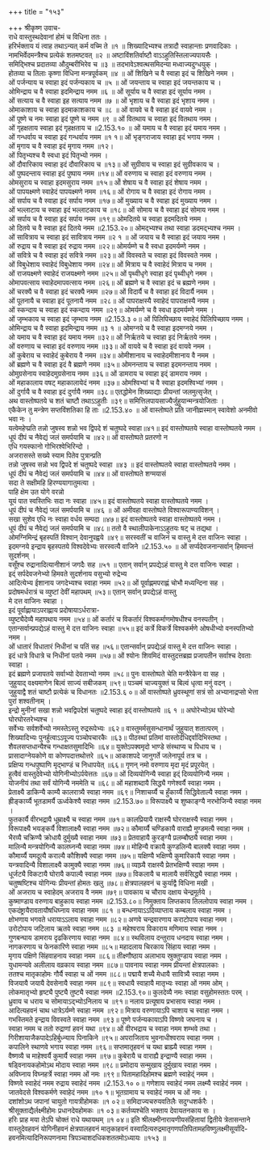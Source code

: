 +++
title = "१५३"

+++
श्रीकृष्ण उवाच-  
राधे वास्तुस्थदेवानां होमं च विधिना ततः ।  
हरिर्भक्ताय यं त्वाह तथाऽन्यत् कर्म वच्मि ते ॥१ ॥
शिख्यादिभ्यश्च तत्रादौ स्वाहान्ताः प्रणवादिकाः ।  
नामभिर्वेदमन्त्रैश्च प्रत्येकं शतमष्टवत् ॥२ ॥
अष्टाविंशतिर्वाष्टौ वाऽऽहुतिस्तिलाज्यपायसैः ।  
समिद्भिश्च प्रदातव्या औदुम्बरीभिरेव च ॥३ ॥
तदभावेऽश्वत्थसमिदन्या मध्वाज्यदुग्धयुक् ।  
होतव्या च तिलाः कृष्णा विधिना मन्त्रपूर्वकम् ॥४ ॥
ओं शिखिने च वै स्वाहा इदं च शिखिने नमम ।  
ओं पर्जन्याय च स्वाहा इदं पर्जन्यकाय च ॥५ ॥
ओं जयन्ताय च स्वाहा इदं जयन्तकाय च ।  
ओमिन्द्राय च वै स्वाहा इदमिन्द्राय नमम ॥६ ॥
ओं सूर्याय च वै स्वाहा इदं सूर्याय नमम ।  
ओं सत्याय च वै स्वाहा इह सत्याय नमम ॥७ ॥
ओं भृशाय च वै स्वाहा इदं भृशाय नमम ।  
ओमाकाशाय च स्वाहा इदमाकाशकाय च ॥८ ॥
ओं वायवे च वै स्वाहा इदं वायवे नमम ।  
ओं पूष्णे च नमः स्वाहा इदं पूष्णे च नमम ॥९ ॥
ओं वितथाय च स्वाहा इदं वितथाय नमम ।  
ओं गृहक्षताय स्वाहा इदं गृहक्षताय च ॥2.153.१० ॥
ओं यमाय च वै स्वाहा इदं यमाय नमम ।  
ओं गन्धर्वाय च स्वाहा इदं गन्धर्वाय नमम ॥१ १॥
ओं भृङ्गराजाय स्वाहा इदं भगाय नमम ।  
ओं मृगाय च वै स्वाहा इदं मृगाय नमम ॥१२।  
ओं पितृभ्यश्च वै स्वधा इदं पितृभ्यो नमम ।  
ओं दौवारिकाय स्वाहा इदं दौवारिकाय च ॥१३॥
ओं सुग्रीवाय च स्वाहा इदं सुग्रीवकाय च ।  
ओं पुष्पदन्ताय स्वाहा इदं पुष्पाय नमम ॥१४॥
ओं वरुणाय च स्वाहा इदं वरुणाय नमम ।  
ओमसुराय च स्वाहा इदमसुराय नमम ॥१५॥
ओॆ शेषाय च वै स्वाहा इदं शेषाय नमम ।  
ओं पापयक्ष्मणे स्वाहेदं पापयक्ष्मणे नमम ॥१६॥
ओं रोगाय च वै स्वाहा इदं रोगाय नमम ।  
ओं सर्पाय च वै स्वाहा इदं सर्पाय नमम ॥१७॥
ओं मुख्याय च वै स्वाहा इदं मुख्याय नमम ।  
ओं भल्लाटाय च स्वाहा इदं भल्लाटकाय च ॥१८॥
ओं सोमाय च वै स्वाहा इदं सोमाय नमम ।  
ओं सर्पाय च वै स्वाहा इदं सर्पाय नमम ॥१९॥
ओमदितये च स्वाहा इदमदितये नमम ।  
ओ दितये च वै स्वाहा इदं दितये नमम ॥2.153.२०॥
ओमद्भ्यश्च तथा स्वाहा डदमद्भ्यश्च नमम ।  
ओं सावित्राय च स्वाहा इदं सावित्राय नमम ॥२ १ ॥
ओं जयाय च वै स्वाहा इदं जयाय नमम ।  
ओं रुद्राय च वै स्वाहा इदं रुद्राय नमम ॥२२॥
ओमर्यम्णे च वै स्वधा इदमर्यम्णे नमम ।  
ओं सवित्रे च वै स्वाहा इदं सवित्रे नमम ॥२३॥
ओं विवस्वते च स्वाहा इदं विवस्वते नमम ।  
ओं विबुधेशाय स्वाहेदं विबुधेशाय नमम ॥२४॥
ओं मित्राय च वै स्वाहेदं मित्राय च नमम ।  
ओं राजयक्ष्मणे स्वाहेदं राजयक्ष्मणे नमम ॥२५॥
ओं पृथ्वीधृगे स्वाहा इदं पृथ्वीधृगे नमम ।  
ओमापवत्साय स्वाहेदमापवत्साय नमम ॥२६॥
ओं ब्रह्मणे च वै स्वाहा इदं च ब्रह्मणे नमम ।  
ओं चरक्यै च वै स्वाहा इदं चरक्यै नमम ॥२७॥
ओं विदार्यै च वै स्वाहा इदं विदार्यै नमम ।  
ओं पूतनायै च स्वाहा इदं पूतनायै नमम ॥२८॥
ओं पापराक्षस्यै स्वाहेदं पापराक्षस्यै नमम ।  
ओं स्कन्दाय च स्वाहा इदं स्कन्दाय नमम ॥२९॥
ओमर्यम्णे च वै स्वधा इदमर्यम्णे नमम ।  
ओं जृम्भकाय च स्वाहा इदं जृम्भाय नमम ॥2.153.३ ०॥
ओं पिलिपिच्छाय स्वाहेदं पिलिपिच्छाय नमम ।  
ओमिन्द्राय च वै स्वाहा इदमिन्द्राय नमम ॥३ १ ॥
ओमग्नये च वै स्वाहा इदमग्नये नमम ।  
ओ यमाय च वै स्वाहा इदं यमाय नमम ॥३२॥
ओं निर्ऋतये च स्वाहा इदं निर्ऋतये नमम ।  
ओं वरुणाय च स्वाहा इदं वरुणाय नमम ॥३३॥
ओं वायवे च वै स्वाहा इदं वायवे नमम ।  
ओं कुबेराय च स्वाहेदं कुबेराय वै नमम ॥३४॥
ओमीशानाय च स्वाहेदमीशानाय वै नमम ।  
ओं ब्रह्मणे च वै स्वाहा इदं वै ब्रह्मणे नमम ॥३५॥
ओमनन्ताय च स्वाहा इदमनन्ताय नमम ।  
ओमुग्रसेनाय स्वाहेदमुग्रसेनाय नमम ॥३६॥
ओं डामराय च स्वाहा इद्ं डामराय नमम ।  
ओं महाकालाय वषट् महाकालायेदं नमम ॥३७॥
ओमश्विभ्यां च वै स्वाहा इदमश्विभ्यां नमम ।  
ओं दुर्गायै च वै स्वाहा इदं दुर्गायै नमम ॥३८॥
एतद्धोमेन शिख्याद्याः प्रीयन्तां जलमुत्सृजेत् ।  
अथ वास्तोष्पतये च शतं चाष्टौ तथाऽऽहुतीः ॥३९॥
समित्तिलपायसाज्यैर्जुहुयान्मन्त्रयोजिताः ।  
एकैकेन तु मन्त्रेण सप्तविंशतिका हि ताः ॥2.153.४० ॥
ओं वास्तोष्पते प्रति जानीह्मस्मान् स्वावेशो अनमीवो भवा नः ।  
यत्वेमहेप्प्रति तन्नो जुषस्व शन्नो भव द्विपदे शं चतुष्पदे स्वाहा॥४१॥
इदं वास्तोष्पतये स्वाहा वास्तोष्पतये नमम ।  
धूपं दीपं च नैवेद्यं जलं समर्पयामि च ॥४२॥
ओं वास्तोष्पते प्रतरणो न  
एधि गयस्फानो गोभिरश्वेभिरिन्दो ।  
अजरासस्ते सख्ये स्याम पितेव पुत्रान्प्रति  
तन्नो जुषस्व सन्नो भव द्विपदे शं चतुष्पदे स्वाहा ॥४३ ॥
इदं वास्तोष्पतये स्वाहा वास्तोष्पतये नमम ।  
धूपं दीपं च नैवेद्यं जलं समर्पयामि च ॥४४॥
ओं वास्तोष्पते शग्मयासं  
सदा ते सक्षीमहि हिरण्ययागातुमत्या ।  
पाहि क्षेम उत योगे वरन्नो  
यूयं पात स्वस्तिभिः सदा नः स्वाहा ॥४५॥
इदं वास्तोष्पतये स्वाहा वास्तोष्पतये नमम ।  
धूपं दीपं च नैवेद्यं जलं समर्पयामि च ॥४६ ॥
ओं अमीवहा वास्तोष्पते विश्वारूपाण्याविशन् ।  
सखा सुशेव एधि नः स्वाहा वर्धय सम्पदा ॥४७॥
इदं वास्तोष्पतये स्वाहा वास्तोष्पतये नमम ।  
धूपं दीपं च नैवेद्यं जलं समर्पयामि च ॥४८॥
ततो वै स्थालीपाकेनाऽऽहुतयः षट् च तद्यथा ।  
ओमग्निमिन्द्रं बृहस्पतिं विश्वान् देवानुपह्वये ॥४९॥
सरस्वतीं च वाजिनं च वास्तु मे दत्त वाजिनः स्वाहा ।  
इदमग्नये इन्द्राय बृहस्पतये विश्वदेवेभ्यः सरस्वत्यै वाजिने ॥2.153.५० ॥
ओं सर्प्यदेवजनान्सर्वान् हिमवन्तं सुदर्शनम् ।  
वसूँश्च रुद्रानादित्यानीशानं जगदैः सह ॥५१ ॥
एतान् सर्वान् प्रपद्येऽहं वास्तु मे दत्त वाजिनः स्वाहा ।  
इद्ं सर्पदेवजनेभ्यो हिमवते सुदर्शनाय वसुभ्यो रुद्रेभ्य  
आदित्येभ्य ईशानाय जगदेभ्यश्च स्वाहा नमम ॥५२॥
ओं पूर्वाह्णमपराह्णं चोभौ मध्यन्दिना सह ।  
प्रदोषमर्धरात्रं च व्युष्टां देवीं महापथम् ॥५३॥
एतान् सर्वान् प्रपद्येऽहं वास्तु  
मे दत्त वाजिनः स्वाहा ।  
इदं पूर्वाह्णायाऽपराह्णाय प्रदोषायाऽर्धरात्रा-  
व्युष्ट्यैदेव्यै महापथाय नमम ॥५४॥
ओं कर्तारं च विकर्तारं विश्वकर्माणमोषधीश्च वनस्पतीन् ।  
एतान्सर्वान्प्रपद्येऽहं वास्तु मे दत्त वाजिनः स्वाहा ॥५५॥
इदं कर्त्रे विकर्त्रे विश्वकर्मणे ओषधीभ्यो वनस्पतिभ्यो नमम ।  
ओं धातारं विधातारं निधीनां च पतिं सह ॥५६॥
एतान्सर्वान् प्रपद्येऽहं वास्तु मे दत्त वाजिनः स्वाहा ।  
इदं धात्रे विधात्रे च निधीनां पतये नमम ॥५७॥
ओं श्योनः शिवमिदं वास्तुदत्तब्रह्म प्रजापतीन सर्वाश्च देवताः स्वाहा ।  
इदं ब्रह्मणे प्रजापतये सर्वाभ्यो देवताभ्यो नमम ॥५८॥
पुनः वास्तोष्पते चेति मन्त्रैरेकेन वा सह ।  
जुहुयाद् वक्ष्यमाणेन बिल्वं साज्यं सबीजकम् ॥५९॥
पञ्चमं चाज्ययुक्तं च बिल्वं धृत्वा मनुं वदन् ।  
जुहुयाद्वै शतं चाष्टौ प्रत्येकं च विधानतः ॥2.153.६ ०॥
ओं वास्तोष्पते ध्रुवस्थूणां सत्रं सो अभ्यानाद्रप्सो भेत्ता पुरां शश्वतीनाम् ।  
इन्द्रो मुनीनां सखा शन्नो भवद्विपदेशं चतुष्पदे स्वाहा इद्ं वास्तोष्पतये ॥६ १ ॥
अघोरेभ्योऽथ घोरेभ्यो घोरघोरतरेभ्यश्च ।  
सर्वेभ्यः सर्वशर्वेभ्यो नमस्तेऽस्तु रुद्ररूपेभ्यः ॥६२॥
वास्तुमर्मसुसन्धानार्थं जुहुयात् शतात्परम् ।  
शिख्यादिभ्यः पुनर्हुत्वाऽऽपूज्य पञ्चोपचारकैः ॥६३॥
पीठस्थां प्रतिमां वास्तोर्दधिद्दर्वादिभिस्तथा ।  
शैवलसप्तधान्यैश्च गन्धाक्षतसुमादिभिः ॥६४॥
युक्तेऽपक्वमृदो भाण्डे संस्थाप्य च पिधाय च ।  
प्रासादाग्नेयकोणे वा कोणपदात्तथोत्तरे ॥६५॥
आकाशपदे जानुगर्ते जलेनापूर्य तत्र च ।  
प्रक्षिप्य गन्धपुष्पाणि मृद्भाण्डं च निधापयेत् ॥६६॥
गृणन् नमो वरुणाय मृदा मृदं प्रपूरयेत् ।  
हुत्वैवं वास्तुदेवेभ्यो योगिनीभ्योऽर्पयेत्ततः ॥६७॥
ओं दिव्ययोगिन्यै स्वाहा इद्ं दिव्ययोगिन्यै नमम ।  
योजनीयं तथा सर्वं योगिन्यै नममेति च ॥६८॥
ओं महाशब्दायै सिद्ध्यै गणेश्वर्यै स्वाहा नमम ।  
प्रेताक्ष्यै डाकिन्यै काम्यै कालरात्र्यै स्वाहा नमम ॥६९॥
निशाचर्य्यै च हुँकार्य्यै सिद्धिवेताल्यै स्वाहा नमम ।  
ह्रीङ्कार्य्यै भूतडामर्यै ऊर्ध्वकेश्यै स्वाहा नमम ॥2.153.७०॥
विरूपाक्ष्यै च शुष्काङ्ग्यै नरभोजिन्यै स्वाहा नमम ।  
फुतकार्यै वीरभद्रायै धूम्राक्ष्यै च स्वाहा नमम ॥७१॥
कालप्रियायै राक्षस्यै घोरराक्षस्यै स्वाहा नमम ।  
विरूपाक्ष्यै भयङ्कर्यै विशालाक्ष्यै स्वाहा नमम ॥७२॥
कौमार्य्यै चण्डिकायै वाराह्यै मुण्डमत्यै स्वाहा नमम ।  
भैरव्यै चक्रिण्यै क्रोधायै दुर्मुख्यै स्वाहा नमम ॥७३॥
प्रेतवाहायै कुरङ्ग्यै प्रलम्बौष्ठ्यै स्वाहा नमम ।  
मालिन्यै मन्त्रयोगिन्यै कालघ्नन्यै स्वाहा नमम ॥७४॥
मोहिन्यै वक्रायै कुण्डलिन्यै बालक्यै स्वाहा नमम ।  
कौमार्य्यै यमदूत्यै कराल्यै कौशिक्यै स्वाहा नमम ॥७५॥
यक्षिण्यै भक्षिण्यै कुमारिकायै स्वाहा नमम ।  
यन्त्रवादिन्यै विशालाक्ष्यै कामुक्यै स्वाहा नमम ॥७६॥
व्याघ्र्यै राक्षस्यै प्रेतभक्षिण्यै स्वाहा नमम ।  
धूर्जट्यै विकटायै घोरायै कपाल्यै स्वाहा नमम ॥७७॥
विकलायै च मालायै सर्वसिद्ध्यै स्वाहा नमम ।  
चतुष्षष्टिश्च योगिन्यः प्रीयन्तां होमतः खलु ॥७८॥
क्षेत्रपालहवनं च कुर्याद्वै विधिना मखी ।  
ओं अजराय च स्वाहेदम् अजराय वै नमम ॥७९॥
पावकाय च चौराय दक्षाय चेन्द्रमूर्तये ।  
कुष्माण्डाय वरुणाय बाहुकाय स्वाहा नमम ॥2.153.८०॥
निमुक्ताय लिप्तकाय तिललोपाय स्वाहा नमम ।  
एकदंष्ट्रायैरावतायौषधिघ्नाय स्वाहा नमम ॥८१ ॥
बन्धनायाऽऽदिव्याप्ताय कम्बलाय स्वाहा नमम ।  
क्षोभणाय भगवते धरायाऽऽलाय स्वाहा नमम ॥८२॥
अणवे चन्द्रवारणाय कराटोपाय स्वाहा नमम ।  
उरोटोपाय जटिलाय ऋतवे स्वाहा नमम ॥८३ ॥
महेश्वराय विकाराय मणिमाय स्वाहा नमम ।  
गुणबन्घाय डामराय दृढकिरणाय स्वाहा नमम ॥८४॥
स्थविलाय दन्तुराय धनदाय स्वाहा नमम ।  
नागकरणाय च फेनकारिणे स्वाहा नमम ॥८५॥
महादलाय चिरकाय सिंहाय स्वाहा नमम ।  
मृगाय पक्षिणे सिंहवाहनाय स्वाहा नमम ॥८६॥
तीक्ष्णौष्ठाय अलाभाय स्रुक्तुण्डाय स्वाहा नमम ।  
युधामन्यवे अलीलाय वव्रकाय स्वाहा नमम ॥८७॥
पावनाय स्वाहा नमम प्रीयन्तां क्षेत्रपालकाः ।  
ततश्च मातृकाहोमः गौर्यै स्वाहा च ओं नमम ॥८८॥
पद्मायै शच्यै मेधायै सावित्र्यै स्वाहा नमम ।  
विजयायै जयायै देवसेनायै स्वाहा नमम ॥८९॥
स्वधायै स्वाहायै मातृभ्यः स्वाहा ओं नमम ओम् ।  
लोकमातृभ्यो हृष्ट्यै पुष्ट्यै तुष्ट्यै स्वाहा नमम ॥2.153.९०॥
कुलदेव्यै नमः स्वाहा वसुहोमस्ततः परम् ।  
ध्रुवाय च धराय च सोमायाऽद्भ्योऽनिलाय च ॥९१॥
नलाय प्रत्यूषाय प्रभासाय स्वाहा नमम ।  
आदित्यहवनं चाथ धात्रेऽर्यम्णे स्वाहा नमम ॥९२॥
मित्राय वरुणायाऽपि चाशाय च स्वाहा नमम ।  
गभस्तिमते इन्द्राय विवस्वते स्वाहा नमम ॥९३॥
पूष्णे पर्जन्यकायाऽपि विष्णवे जघनाय च ।  
स्वाहा नमम च ततो रुद्राणां हवनं यथा ॥९४॥
ओं वीरभद्राय च स्वाहा नमम शम्भवे तथा ।  
गिरीशायाजैकपादेऽहिर्बुध्न्याय पिनाकिने ॥९५॥
अपराजिताय भुवनाधीश्वराय स्वाहा नमम ।  
कपालिने स्थाणवे भगाय स्वाहा नमम ॥९६॥
सप्तमातृहवनं च यथा ब्राह्म्यै स्वाहा नमम ।  
वैष्णव्यै च माहेश्वर्यै कुमार्यै स्वाहा नमम ॥९७॥
कुबेरायै च वाराह्यै इन्द्राण्यै स्वाहा नमम ।  
षड्विनायकहोमोऽथ मोदाय स्वाहा नमम ॥९८॥
प्रमोदाय सन्मुखाय दुर्मुखाय स्वाहा नमम ।  
अविघ्नाय विघ्नहर्त्रे स्वाहा नमम ओं नमः ॥९९॥
पितामहादिहोमश्च ब्रह्मणे स्वाहेद्ं नमम ।  
विष्णवे स्वाहेदं नमम रुद्राय स्वाहेदं नमम ॥2.153.१० ०॥
गणेशाय स्वाहेदं नमम लक्ष्म्यै स्वाहेदं नमम ।  
जातवेदसे विश्वकर्मणे स्वाहेदं नमम ॥१० १॥
भूतग्रामाय च स्वाहेदं नमम च ओं नमः ।  
दशांशोऽथ जपानां चायुतो गायत्रीहोमकः ॥१ ०२॥
समिदाज्यचरुयवतिलैः सदुग्धशर्करैः ।  
श्रीसूक्ताद्यैर्लक्ष्मीहोमः प्रधानदेवहोमकः ॥१ ०३॥
कर्तव्यश्चेति भक्ताय देवायतनकाय सः ।  
हरिः प्राह मया तेऽपि चोक्तं राधे यथायथम् ॥१ ०४॥
इति श्रीलक्ष्मीनारायणीयसंहितायां द्वितीये त्रेतासन्ताने वास्तुदेवहवनं योगिनीहवनं क्षेत्रपालहवनं मातृकाहवनं वस्वादित्यरुद्रमातृगणपतिपितामहविष्णुलक्ष्मीसूर्यादि-  
हवनमित्यादिनिरूपणनामा त्रिपञ्चाशदधिकशततमोऽध्यायः ॥१५३ ॥
    

